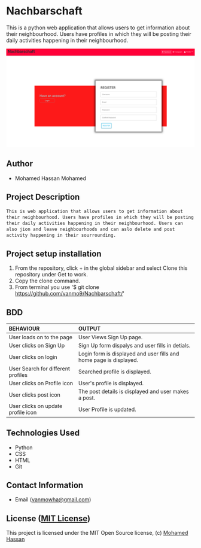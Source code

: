 # Nachbarschaft

This is a python web application that allows users to get information about their neighbourhood. Users have profiles in which they will be posting their daily activities happening in their neighbourhood.


![Screenshot](nachbarschaft.png)

## Author 

*   Mohamed Hassan Mohamed

## Project Description

    This is web application that allows users to get information about their neighbourhood. Users have profiles in which they will be posting their daily activities happening in their neighbourhood. Users can also jion and leave neighbourhoods and can aslo delete and post activity happening in their sourrounding.
## Project setup  installation

1.  From the repository, click + in the global sidebar and select Clone this repository under Get to work.
2.  Copy the clone command.
3.  From terminal you use
    '$ git clone <https://github.com/vanmo9/Nachbarschaft/>'

   
## BDD  
 
| BEHAVIOUR | OUTPUT|
|:------------------|:-----------|
| User loads on to the page  |  User Views Sign Up page. |
| User clicks on Sign Up  | Sign Up form dispalys and user fills in detials. |
| User clicks on login  | Login form is displayed and user fills and home page is displayed.  | 
| User Search for different profiles | Searched profile is displayed. |
| User clicks on Profile icon  |  User's profile is displayed. |
| User clicks post icon  |  The post details is displayed and user makes a post. |
| User clicks on update profile icon  |  User Profile is updated. | 


## Technologies Used 

* Python
* CSS
* HTML
* Git  


## Contact Information  

* Email (vanmowha@gmail.com) 


## License ([MIT License](https://github.com/vanmo9/Nachbarschaft/blob/master/LICENSE))
This project is licensed under the MIT Open Source license, (c) [Mohamed Hassan]( )
